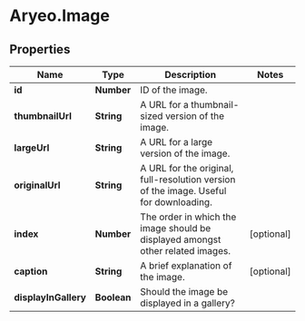 # Aryeo.Image

## Properties
Name | Type | Description | Notes
------------ | ------------- | ------------- | -------------
**id** | **Number** | ID of the image. | 
**thumbnailUrl** | **String** | A URL for a thumbnail-sized version of the image. | 
**largeUrl** | **String** | A URL for a large version of the image. | 
**originalUrl** | **String** | A URL for the original, full-resolution version of the image. Useful for downloading. | 
**index** | **Number** | The order in which the image should be displayed amongst other related images. | [optional] 
**caption** | **String** | A brief explanation of the image. | [optional] 
**displayInGallery** | **Boolean** | Should the image be displayed in a gallery? | 
